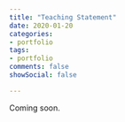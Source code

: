 ```yaml
---
title: "Teaching Statement"
date: 2020-01-20
categories:
- portfolio
tags:
- portfolio
comments: false
showSocial: false

---
```


<!--more-->
Coming soon.



